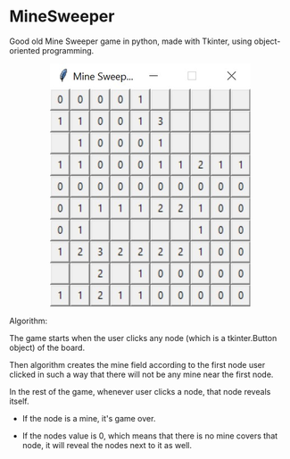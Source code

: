 # MineSweeper

Good old Mine Sweeper game in python, made with Tkinter, using object-oriented programming.

<p align="center">
  <img src="https://github.com/ErtyumPX/MineSweeper/blob/main/image_game.jpeg">
</p>


Algorithm:

The game starts when the user clicks any node (which is a tkinter.Button object) of the board.

Then algorithm creates the mine field according to the first node user clicked in such a way that there will not be any mine near the first node.

In the rest of the game, whenever user clicks a node, that node reveals itself.

- If the node is a mine, it's game over.

- If the nodes value is 0, which means that there is no mine covers that node, it will reveal the nodes next to it as well.

